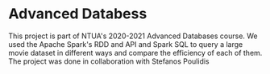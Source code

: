 # Advanced Databess
This project is part of NTUA's 2020-2021 Advanced Databases course. We used the Apache Spark's RDD and API and Spark SQL to query a large movie dataset in different ways and compare the efficiency of each of them.
The project was done in collaboration with Stefanos Poulidis
